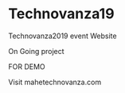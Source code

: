 # Technovanza19
Technovanza2019 event Website

On Going project

FOR DEMO

 Visit mahetechnovanza.com